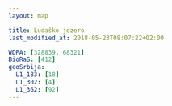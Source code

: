 ```yaml
---
layout: map

title: Ludaško jezero
last_modified_at: 2018-05-23T08:07:22+02:00

WDPA: [328839, 68321]
BioRaS: [412]
geoSrbija:
  L1_183: [18]
  L1_302: [4]
  L1_362: [92]
---
```

